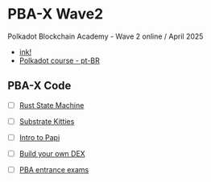 # PBA-X Wave2

Polkadot Blockchain Academy - Wave 2 online / April 2025

- [ink!](./ink/README.md)
- [Polkadot course - pt-BR](./courses/README.md)

## PBA-X Code 

- [ ] [Rust State Machine](https://dotcodeschool.com/courses/rust-state-machine)

- [ ] [Substrate Kitties](https://dotcodeschool.com/courses/substrate-kitties)

- [ ] [Intro to Papi](https://dotcodeschool.com/courses/intro-to-papi)

- [ ] [Build your own DEX](https://dotcodeschool.com/courses/build-your-own-dex)

- [ ] [PBA entrance exams](https://github.com/Polkadot-Blockchain-Academy/pba-qualifier-exam)

